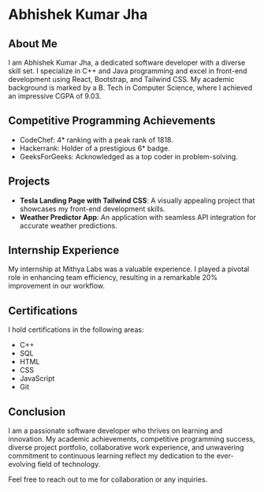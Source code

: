 # Abhishek Kumar Jha

## About Me

I am Abhishek Kumar Jha, a dedicated software developer with a diverse skill set. I specialize in C++ and Java programming and excel in front-end development using React, Bootstrap, and Tailwind CSS. My academic background is marked by a B. Tech in Computer Science, where I achieved an impressive CGPA of 9.03.

## Competitive Programming Achievements

- CodeChef: 4* ranking with a peak rank of 1818.
- Hackerrank: Holder of a prestigious 6* badge.
- GeeksForGeeks: Acknowledged as a top coder in problem-solving.

## Projects

- **Tesla Landing Page with Tailwind CSS**: A visually appealing project that showcases my front-end development skills.
- **Weather Predictor App**: An application with seamless API integration for accurate weather predictions.

## Internship Experience

My internship at Mithya Labs was a valuable experience. I played a pivotal role in enhancing team efficiency, resulting in a remarkable 20% improvement in our workflow.

## Certifications

I hold certifications in the following areas:

- C++
- SQL
- HTML
- CSS
- JavaScript
- Git

## Conclusion

I am a passionate software developer who thrives on learning and innovation. My academic achievements, competitive programming success, diverse project portfolio, collaborative work experience, and unwavering commitment to continuous learning reflect my dedication to the ever-evolving field of technology.

Feel free to reach out to me for collaboration or any inquiries.

